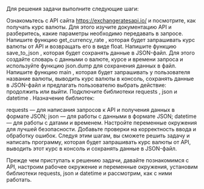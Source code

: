 Для решения задачи выполните следующие шаги:

Ознакомьтесь с API сайта https://exchangeratesapi.io/ и посмотрите, как получать курс валюты. Для этого изучите документацию API и разберитесь, какие параметры необходимо передавать в запросе.
Напишите функцию 
get_currency_rate
, которая будет запрашивать курс валюты от API и возвращать его в виде float.
Напишите функцию 
save_to_json
, которая будет сохранять данные в JSON-файл. Для этого создайте словарь с данными о валюте, курсе и времени запроса и используйте функцию 
json.dump
 для сохранения данных в файл.
Напишите функцию 
main
, которая будет запрашивать у пользователя название валюты, выводить курс валюты в консоль, сохранять данные в JSON-файл и предлагать пользователю выбрать действие: продолжить или выйти.
Подключите библиотеки 
requests
, 
json
 и 
datetime
.
Назначение библиотек:

requests
 — для написания запросов к API и получения данных в формате JSON;
json
 — для работы с данными в формате JSON;
datetime
 — для работы с датами и временем.
Настройте переменные окружения для лучшей безопасности.
Добавьте проверки на корректность ввода и обработку ошибок.
Следуя этим шагам, вы сможете решить задачу и написать программу, которая будет запрашивать курс валюты от API, выводить этот курс в консоль и сохранять данные в JSON-файл.

Прежде чем приступать к решению задачи, давайте познакомимся с API, настроим рабочее окружение и переменные окружения, установим библиотеки requests, json и datetime и рассмотрим, как с ними работать.